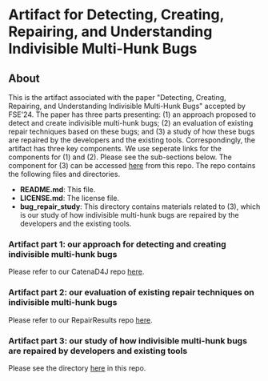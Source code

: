 # Artifact for Detecting, Creating, Repairing, and Understanding Indivisible Multi-Hunk Bugs

## About

This is the artifact associated with the paper "Detecting, Creating, Repairing, and Understanding Indivisible Multi-Hunk Bugs" accepted by FSE'24. 
The paper has three parts presenting: (1) an approach proposed to detect and create indivisible multi-hunk bugs; 
(2) an evaluation of existing repair techniques based on these bugs; and 
(3) a study of how these bugs are repaired by the developers and the existing tools.
Correspondingly, the artifact has three key components. We use seperate links for the components for (1) and (2). Please see the sub-sections below.
The component for (3) can be accessed [here](bug_repair_study) from this repo.
The repo contains the following files and directories.

- **README.md**: This file.
- **LICENSE.md**: The license file.
- **bug_repair_study**: This directory contains materials related to (3), which is our study of how indivisible multi-hunk bugs are repaired by the developers and the existing tools.

### Artifact part 1: our approach for detecting and creating indivisible multi-hunk bugs

Please refer to our CatenaD4J repo [here](https://github.com/universetraveller/CatenaD4j).

### Artifact part 2: our evaluation of existing repair techniques on indivisible multi-hunk bugs

Please refer to our RepairResults repo [here](https://github.com/BaiGeiQiShi/RepairResults).

### Artifact part 3: our study of how indivisible multi-hunk bugs are repaired by developers and existing tools

Please see the directory [here](bug_repair_study) in this repo.
